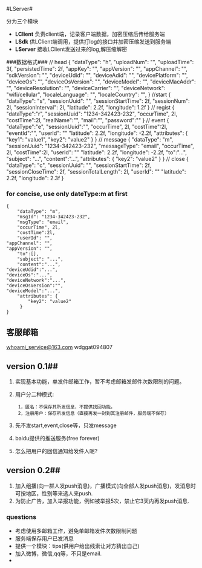 #LServer#

分为三个模块

* **LClient** 负责client端，记录客户端数据，加密压缩后传给服务端
* **LSdk** 供LClient端调用，提供打log的接口并加密压缩发送到服务端
* **LServer** 接收LClient发送过来的log,解压缩解密

###数据格式###
    // head
    {
        "dataType": "h",
        "uploadNum": "",
        "uploadTime": 3f,
        "persistedTime": 2f,
        "appKey": "",
        "appVersion": "",
        "appChannel": "",
        "sdkVersion": "",
        "deviceUdid": "",
        "deviceAdid": "",
        "devicePlatform": "",
        "deviceOs": "",
        "deviceOsVersion": "",
        "deviceModel": "",
        "deviceMacAddr": "",
        "deviceResolution": "",
        "deviceCarrier": "",
        "deviceNetwork": "wifi/cellular",
        "localeLanguage": "",
        "localeCountry": "",
    }
    //start
    {
        "dataType": "s",
        "sessionUuid": "",
        "sessionStartTime": 2f,
        "sessionNum": 2l,
        "sessionInterval": 2l,
        "latitude": 2.2f,
        "longitude": 1.2f
    }
    // regist
    {
        "dataType":"r",
        "sessionUuid": "1234-342423-232",
        "occurTime", 2l,
        "costTime":2l,
        "realName":"",
        "mail":"",
        "password":""
    }
    // event
    {
        "dataType":"e",
        "sessionUuid":"",
        "occurTime", 2l,
        "costTime":2l,
        "eventId":"",
        "userId": ""
        "latitude": 2.2f,
        "longitude": -2.2f,
        "attributes": {
            "key1": "value1",
            "key2": "value2"
         }
    }
    // message
    {
        "dataType": "m",
        "sessionUuid": "1234-342423-232",
        "messageType": "email",
        "occurTime", 2l,
        "costTime":2l,
        "userId": ""
        "latitude": 2.2f,
        "longitude": -2.2f,
        "to":"...",
        "subject": "...",
        "content":"...",
        "attributes": {
            "key2": "value2"
         }
    }
    // close
    {
        "dataType": "c",
        "sessionUuid": "",
        "sessionStartTime": 2f,
        "sessionCloseTime": 2f,
        "sessionTotalLength": 2l,
        "userId": ""
        "latitude": 2.2f,
        "longitude": 2.3f
    }

### for concise, use only dateType:m at first ###
    {
        "dataType": "m",
        "msgId": "1234-342423-232",
        "msgType": "email",
        "occurTime", 2l,
        "costTime":2l,
        "userId": "",
	"appChannel": "",
	"appVersion": "",
        "to":[],
        "subject": "...",
        "content":"...",
	"deviceUdid":"...",
	"deviceOs":"...",
	"deviceNetwork":"...",
	"deviceOsVersion":"",
	"deviceModel":"...",
        "attributes": {
            "key2": "value2"
         }
    }

## 客服邮箱 ##
whoami_service@163.com  wdggat094807
	
## version 0.1##
1. 实现基本功能，单发件邮箱工作，暂不考虑邮箱发邮件次数限制的问题。
2. 用户分二种模式:
        
        1，匿名：不保存其所发信息，不提供找回功能。
        2，注册用户：保存所发信息（直接再发一封到其注册邮件，服务端不保存）
3. 先不发start,event,close等，只发message
4. baidu提供的推送服务(free forever)
5. 怎么把用户的回信通知给发件人呢?

## version 0.2##
1. 加入组播(向一群人发push消息)，广播模式(向全部人发push消息)，发消息时可按地区，性别等来选人来push.
2. 为防止广告，加入举报功能，例如被举报5次，禁止它3天内再发push消息.

### questions ###
* 考虑使用多邮箱工作，避免单邮箱发件次数限制问题
* 服务端保存用户已发消息
* 提供一个模块：tips(供用户给出线索让对方猜出自己)
* 加入微博，微信,qq等，不只是email.
* 
